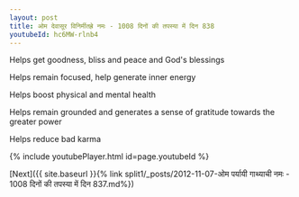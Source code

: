 ```yaml
---
layout: post
title: ओम देवासूर विनिर्मीतह्रे नमः - 1008 दिनों की तपस्या में दिन 838
youtubeId: hc6MW-rlnb4
---
```

 
 
Helps get goodness, bliss and peace and God's blessings
 
Helps remain focused, help generate inner energy 
 
Helps boost physical and mental health 
 
Helps remain grounded and generates a sense of gratitude towards the greater power 
 
Helps reduce bad karma
 
 
 
 


{% include youtubePlayer.html id=page.youtubeId %}
 
[Next]({{ site.baseurl }}{% link  split1/_posts/2012-11-07-ओम पर्यायी गाथ्याची नमः - 1008 दिनों की तपस्या में दिन 837.md%})
 
